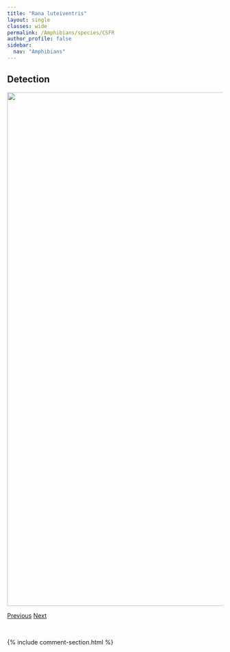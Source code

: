 ```yaml
---
title: "Rana luteiventris"
layout: single
classes: wide
permalink: /Amphibians/species/CSFR
author_profile: false
sidebar:
  nav: "Amphibians"
---
```


<h2>Detection</h2>

<a href="https://drive.google.com/uc?export=view&id=1CtIDazev_yE3nCZGTOyFQP5B4YVFlTLc">
<img src="https://drive.google.com/uc?export=view&id=1CtIDazev_yE3nCZGTOyFQP5B4YVFlTLc" height = "1200" width = "800">
</a>


<a href="/DevelopmentWebsite/Amphibians/species/BCFR" class="pagination--pager" title="Pseudacris maculata">Previous</a> <a href="/DevelopmentWebsite/Amphibians/species/NLFR" class="pagination--pager" title="Rana pipiens">Next</a>

<p>&nbsp;</p>

{% include comment-section.html %}
